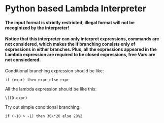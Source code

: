 # Python based Lambda Interpreter

#### The input format is strictly restricted, illegal format will not be recoginized by the interpreter!

#### Notice that this interpreter can only interpret expressions, commands are not considered, which makes the if branching consists only of expressions in either branches. Plus, all the expressions appeared in the Lambda expression are required to be closed expressions, free Vars are not consiedered.

Conditional branching expression should be like:

`if (expr) then expr else expr`

All the lambda expression should be like this:

`\(ID.expr)`

Try out simple conditional branching:

`if (-10 > -1) then 30\*20 else 20%2`
